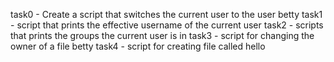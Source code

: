 task0 - Create a script that switches the current user to the user betty
task1 - script that prints the effective username of the current user
task2 - scripts that prints the groups the current user is in
task3 - script for changing the owner of a file betty
task4 - script for creating file called hello
